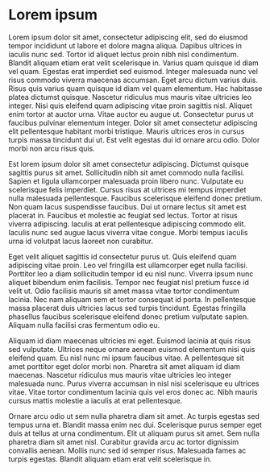 # Lorem ipsum

Lorem ipsum dolor sit amet, consectetur adipiscing elit, sed do eiusmod tempor incididunt ut labore et dolore magna aliqua. Dapibus ultrices in iaculis nunc sed. Tortor id aliquet lectus proin nibh nisl condimentum. Blandit aliquam etiam erat velit scelerisque in. Varius quam quisque id diam vel quam. Egestas erat imperdiet sed euismod. Integer malesuada nunc vel risus commodo viverra maecenas accumsan. Eget arcu dictum varius duis. Risus quis varius quam quisque id diam vel quam elementum. Hac habitasse platea dictumst quisque. Nascetur ridiculus mus mauris vitae ultricies leo integer. Nisi quis eleifend quam adipiscing vitae proin sagittis nisl. Aliquet enim tortor at auctor urna. Vitae auctor eu augue ut. Consectetur purus ut faucibus pulvinar elementum integer. Dolor sit amet consectetur adipiscing elit pellentesque habitant morbi tristique. Mauris ultrices eros in cursus turpis massa tincidunt dui ut. Est velit egestas dui id ornare arcu odio. Dolor morbi non arcu risus quis.

Est lorem ipsum dolor sit amet consectetur adipiscing. Dictumst quisque sagittis purus sit amet. Sollicitudin nibh sit amet commodo nulla facilisi. Sapien et ligula ullamcorper malesuada proin libero nunc. Vulputate eu scelerisque felis imperdiet. Cursus risus at ultrices mi tempus imperdiet nulla malesuada pellentesque. Faucibus scelerisque eleifend donec pretium. Non quam lacus suspendisse faucibus. Dui ut ornare lectus sit amet est placerat in. Faucibus et molestie ac feugiat sed lectus. Tortor at risus viverra adipiscing. Iaculis at erat pellentesque adipiscing commodo elit. Iaculis nunc sed augue lacus viverra vitae congue. Morbi tempus iaculis urna id volutpat lacus laoreet non curabitur.

Eget velit aliquet sagittis id consectetur purus ut. Quis eleifend quam adipiscing vitae proin. Leo vel fringilla est ullamcorper eget nulla facilisi. Porttitor leo a diam sollicitudin tempor id eu nisl nunc. Viverra ipsum nunc aliquet bibendum enim facilisis. Tempor nec feugiat nisl pretium fusce id velit ut. Odio facilisis mauris sit amet massa vitae tortor condimentum lacinia. Nec nam aliquam sem et tortor consequat id porta. In pellentesque massa placerat duis ultricies lacus sed turpis tincidunt. Egestas fringilla phasellus faucibus scelerisque eleifend donec pretium vulputate sapien. Aliquam nulla facilisi cras fermentum odio eu.

Aliquam id diam maecenas ultricies mi eget. Euismod lacinia at quis risus sed vulputate. Ultrices neque ornare aenean euismod elementum nisi quis eleifend quam. Eu nisl nunc mi ipsum faucibus vitae. A pellentesque sit amet porttitor eget dolor morbi non. Pharetra sit amet aliquam id diam maecenas. Nascetur ridiculus mus mauris vitae ultricies leo integer malesuada nunc. Purus viverra accumsan in nisl nisi scelerisque eu ultrices vitae. Vitae tortor condimentum lacinia quis vel eros donec ac. Nibh mauris cursus mattis molestie a iaculis at erat pellentesque.

Ornare arcu odio ut sem nulla pharetra diam sit amet. Ac turpis egestas sed tempus urna et. Blandit massa enim nec dui. Scelerisque purus semper eget duis at tellus at urna condimentum. Elit ut aliquam purus sit amet. Sem nulla pharetra diam sit amet nisl. Curabitur gravida arcu ac tortor dignissim convallis aenean. Mollis nunc sed id semper risus. Malesuada fames ac turpis egestas. Blandit aliquam etiam erat velit scelerisque in.